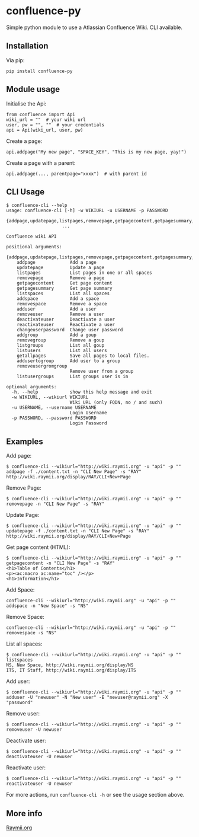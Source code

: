 # confluence-py

Simple python module to use a Atlassian Confluence Wiki. CLI available.

## Installation

Via pip:

    pip install confluence-py

## Module usage

Initialise the Api:

    from confluence import Api
    wiki_url = ""  # your wiki url
    user, pw = "", ""  # your credentials
    api = Api(wiki_url, user, pw)

Create a page:

    api.addpage("My new page", "SPACE_KEY", "This is my new page, yay!")

Create a page with a parent:

    api.addpage(..., parentpage="xxxx")  # with parent id


## CLI Usage
    
    $ confluence-cli --help                                                                                         
    usage: confluence-cli [-h] -w WIKIURL -u USERNAME -p PASSWORD
                         {addpage,updatepage,listpages,removepage,getpagecontent,getpagesummary,listspaces,addspace,removespace,adduser,removeuser,deactivateuser,reactivateuser,changeuserpassword,addgroup,removegroup,listgroups,listusers,getallpages,addusertogroup,removeusergromgroup,listusergroups}
                         ...
    
    Confluence wiki API
    
    positional arguments:
      {addpage,updatepage,listpages,removepage,getpagecontent,getpagesummary,listspaces,addspace,removespace,adduser,removeuser,deactivateuser,reactivateuser,changeuserpassword,addgroup,removegroup,listgroups,listusers,getallpages,addusertogroup,removeusergromgroup,listusergroups}
        addpage             Add a page
        updatepage          Update a page
        listpages           List pages in one or all spaces
        removepage          Remove a page
        getpagecontent      Get page content
        getpagesummary      Get page summary
        listspaces          List all spaces
        addspace            Add a space
        removespace         Remove a space
        adduser             Add a user
        removeuser          Remove a user
        deactivateuser      Deactivate a user
        reactivateuser      Reactivate a user
        changeuserpassword  Change user password
        addgroup            Add a goup
        removegroup         Remove a goup
        listgroups          List all goup
        listusers           List all users
        getallpages         Save all pages to local files.
        addusertogroup      Add user to a group
        removeusergromgroup
                            Remove user from a group
        listusergroups      List groups user is in
    
    optional arguments:
      -h, --help            show this help message and exit
      -w WIKIURL, --wikiurl WIKIURL
                            Wiki URL (only FQDN, no / and such)
      -u USERNAME, --username USERNAME
                            Login Username
      -p PASSWORD, --password PASSWORD
                            Login Password



## Examples

Add page:

    $ confluence-cli --wikiurl="http://wiki.raymii.org" -u "api" -p "" addpage -f ./content.txt -n "CLI New Page" -s "RAY"
    http://wiki.raymii.org/display/RAY/CLI+New+Page


Remove Page:

    $ confluence-cli --wikiurl="http://wiki.raymii.org" -u "api" -p "" removepage -n "CLI New Page" -s "RAY"


Update Page:

    $ confluence-cli --wikiurl="http://wiki.raymii.org" -u "api" -p "" updatepage -f ./content.txt -n "CLI New Page" -s "RAY"
    http://wiki.raymii.org/display/RAY/CLI+New+Page

Get page content (HTML):

    $ confluence-cli --wikiurl="http://wiki.raymii.org" -u "api" -p "" getpagecontent -n "CLI New Page" -s "RAY"
    <h1>Table of Contents</h1>
    <p><ac:macro ac:name="toc" /></p>
    <h1>Information</h1>

Add Space:

    confluence-cli --wikiurl="http://wiki.raymii.org" -u "api" -p "" addspace -n "New Space" -s "NS"

Remove Space:

    confluence-cli --wikiurl="http://wiki.raymii.org" -u "api" -p "" removespace -s "NS"

List all spaces:

    $ confluence-cli --wikiurl="http://wiki.raymii.org" -u "api" -p "" listspaces
    NS, New Space, http://wiki.raymii.org/display/NS
    ITS, IT Staff, http://wiki.raymii.org/display/ITS


Add user:

    $ confluence-cli --wikiurl="http://wiki.raymii.org" -u "api" -p "" adduser -U "newuser" -N "New user" -E "newuser@raymii.org" -X "password"

Remove user:

    $ confluence-cli --wikiurl="http://wiki.raymii.org" -u "api" -p "" removeuser -U newuser

Deactivate user:

    $ confluence-cli --wikiurl="http://wiki.raymii.org" -u "api" -p "" deactivateuser -U newuser

Reactivate user:

    $ confluence-cli --wikiurl="http://wiki.raymii.org" -u "api" -p "" reactivateuser -U newuser


For more actions, run `confluence-cli -h` or see the usage section above.

## More info

[Raymii.org](https://raymii.org)

